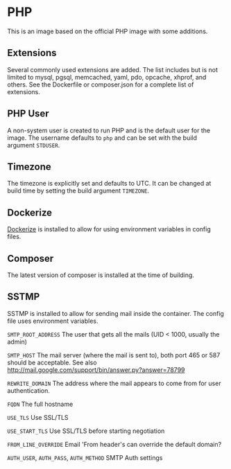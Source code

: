 # PHP

This is an image based on the official PHP image with some additions.

## Extensions

Several commonly used extensions are added. The list includes but is not limited to mysql, pgsql, memcached, yaml, pdo, opcache, xhprof, and others. See the Dockerfile or composer.json for a complete list of extensions.

## PHP User

A non-system user is created to run PHP and is the default user for the image. The username defaults to `php` and can be set with the build argument `STDUSER`.

## Timezone

The timezone is explicitly set and defaults to UTC. It can be changed at build time by setting the build argument `TIMEZONE`.

## Dockerize

[Dockerize](https://github.com/jwilder/dockerize) is installed to allow for using environment variables in config files.

## Composer

The latest version of composer is installed at the time of building.

## SSTMP

SSTMP is installed to allow for sending mail inside the container. The config file uses environment variables.

`SMTP_ROOT_ADDRESS`
The user that gets all the mails (UID < 1000, usually the admin)

`SMTP_HOST`
The mail server (where the mail is sent to), both port 465 or 587 should be acceptable. See also http://mail.google.com/support/bin/answer.py?answer=78799

`REWRITE_DOMAIN`
The address where the mail appears to come from for user authentication.

`FQDN`
The full hostname

`USE_TLS`
Use SSL/TLS

`USE_START_TLS`
Use SSL/TLS before starting negotiation

`FROM_LINE_OVERRIDE`
Email 'From header's can override the default domain?

`AUTH_USER`, `AUTH_PASS`, `AUTH_METHOD`
SMTP Auth settings
